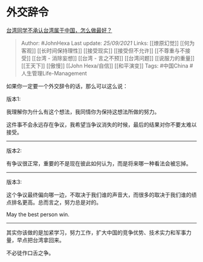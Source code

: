 # 外交辞令
[台湾同学不承认台湾属于中国，怎么做最好？](https://www.zhihu.com/question/27239368/answer/2134472956)

> Author: #JohnHexa 
Last update: *25/09/2021* 
Links: [[燎原幻觉]] [[何为客观]] [[长时间保持理性]] [[接受现实]] [[接受但不允许]] [[不尊重与不接受]] [[台湾 - 消除妄想]] [[台湾 - 言之不预]] [[台湾问题]] [[说服力的重量]] [[王天下]] [[傲慢]] [[John Hexa/自信]] [[和平演变]]
Tags: #中国China #人生管理Life-Management 


如果你一定要一个外交辞令的话，那么可以这么说：

版本1:

我理解你为什么有这个想法，我同情你为保持这想法所做的努力。

这件事不会永远存在争议，我希望当争议消失的时候，最后的结果对你不要太难以接受。

---

版本2:

有争议很正常，重要的不是现在彼此如何认为，而是将来哪一种看法会被忘掉。

---

版本3:

这个争议最终偏向哪一边，不取决于我们谁的声音大，而很多的取决于我们谁的绩点排名更高。总而言之，努力总是对的。

May the best person win.

---

其实你该做的是加紧学习，努力工作，扩大中国的竞争优势、技术实力和军事力量，早点把台湾拿回来。

不必徒作口舌之争。

  
 
